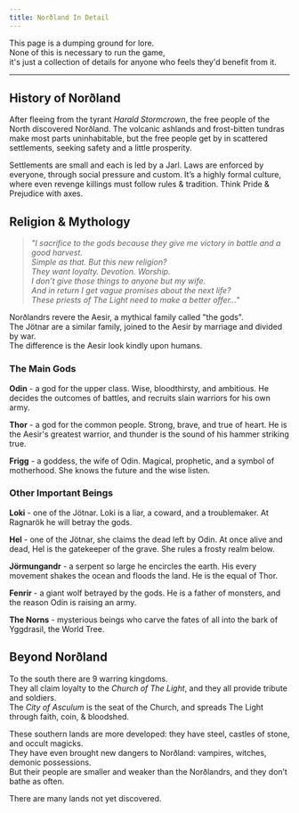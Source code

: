 ```yaml
---
title: Norðland In Detail
---
```


This page is a dumping ground for lore.  
None of this is necessary to run the game,  
it's just a collection of details for anyone who feels they'd benefit from it.

---

## History of Norðland

After fleeing from the tyrant _Harald Stormcrown_, the free people of the North
discovered Norðland. The volcanic ashlands and frost-bitten tundras make most
parts uninhabitable, but the free people get by in scattered settlements,
seeking safety and a little prosperity.

Settlements are small and each is led by a Jarl. Laws are enforced by everyone,
through social pressure and custom. It’s a highly formal culture, where even
revenge killings must follow rules & tradition. Think Pride & Prejudice with
axes.

## Religion & Mythology

> _"I sacrifice to the gods because they give me victory in battle and a good
> harvest.  
> Simple as that. But this new religion?  
> They want loyalty. Devotion. Worship._  
> _I don’t give those things to anyone but my wife._  
> _And in return I get vague promises about the next life?  
> These priests of The Light need to make a better offer..."_

Norðlandrs revere the Aesir, a mythical family called "the gods".  
The Jötnar are a similar family, joined to the Aesir by marriage and divided by
war.  
The difference is the Aesir look kindly upon humans.

### The Main Gods

**Odin** - a god for the upper class. Wise, bloodthirsty, and ambitious. He
decides the outcomes of battles, and recruits slain warriors for his own army.

**Thor** - a god for the common people. Strong, brave, and true of heart. He is
the Aesir's greatest warrior, and thunder is the sound of his hammer striking
true.

**Frigg** - a goddess, the wife of Odin. Magical, prophetic, and a symbol of
motherhood. She knows the future and the wise listen.

### Other Important Beings

**Loki** - one of the Jötnar. Loki is a liar, a coward, and a troublemaker. At
Ragnarök he will betray the gods.

**Hel** - one of the Jötnar, she claims the dead left by Odin. At once alive and
dead, Hel is the gatekeeper of the grave. She rules a frosty realm below.

**Jörmungandr** - a serpent so large he encircles the earth. His every movement
shakes the ocean and floods the land. He is the equal of Thor.

**Fenrir** - a giant wolf betrayed by the gods. He is a father of monsters, and
the reason Odin is raising an army.

**The Norns** - mysterious beings who carve the fates of all into the bark of
Yggdrasil, the World Tree.

## Beyond Norðland

To the south there are 9 warring kingdoms.  
They all claim loyalty to the _Church of The Light_, and they all provide
tribute and soldiers.  
The _City of Asculum_ is the seat of the Church, and spreads The Light through
faith, coin, & bloodshed.

These southern lands are more developed: they have steel, castles of stone, and
occult magicks.  
They have even brought new dangers to Norðland: vampires, witches, demonic
possessions.  
But their people are smaller and weaker than the Norðlandrs, and they don’t
bathe as often.

There are many lands not yet discovered.
